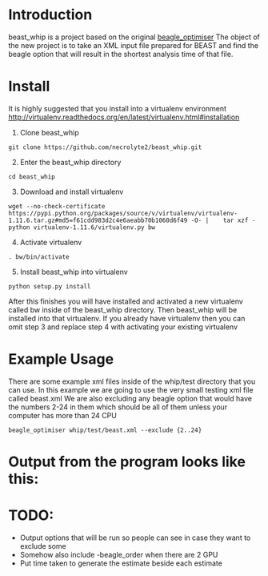 # Introduction

beast_whip is a project based on the original [beagle_optimiser](https://github.com/mtop/beagle_optimiser)
The object of the new project is to take an XML input file prepared for BEAST and find
the beagle option that will result in the shortest analysis time of that file.

# Install

It is highly suggested that you install into a virtualenv environment
http://virtualenv.readthedocs.org/en/latest/virtualenv.html#installation

1. Clone beast_whip

  ```
  git clone https://github.com/necrolyte2/beast_whip.git
  ```
  
2. Enter the beast_whip directory
   
  ```
  cd beast_whip
  ```
  
3. Download and install virtualenv
   
  ```
  wget --no-check-certificate https://pypi.python.org/packages/source/v/virtualenv/virtualenv-1.11.6.tar.gz#md5=f61cdd983d2c4e6aeabb70b1060d6f49 -O- |    tar xzf -
  python virtualenv-1.11.6/virtualenv.py bw 
  ```
  
4. Activate virtualenv
   
  ```
  . bw/bin/activate
  ```
  
5. Install beast_whip into virtualenv
  
  ```
  python setup.py install
  ```

After this finishes you will have installed and activated a new virtualenv called bw inside of the beast_whip directory. Then beast_whip will be installed into that virtualenv.
If you already have virtualenv then you can omit step 3 and replace step 4 with activating your existing virtualenv


# Example Usage

There are some example xml files inside of the whip/test directory that you can use. In this example we are going to use the very small testing xml file called beast.xml
We are also excluding any beagle option that would have the numbers 2-24 in them which should be all of them unless your computer has more than 24 CPU
```
beagle_optimiser whip/test/beast.xml --exclude {2..24}
```

# Output from the program looks like this:

# TODO:
- Output options that will be run so people can see in case they want to exclude some
- Somehow also include -beagle_order when there are 2 GPU
- Put time taken to generate the estimate beside each estimate
